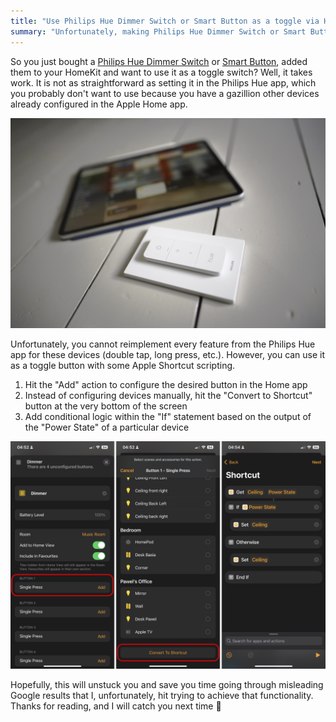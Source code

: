 ```yaml
---
title: "Use Philips Hue Dimmer Switch or Smart Button as a toggle via HomeKit"
summary: "Unfortunately, making Philips Hue Dimmer Switch or Smart Button work as a simple toggle is not as straightforward. However, you can achieve that with some Apple Shortcut scripting."
---
```


So you just bought a [Philips Hue Dimmer Switch](https://www.philips-hue.com/en-gb/p/hue-dimmer-switch--latest-model-/8719514274617) or [Smart Button](https://www.philips-hue.com/en-gb/p/hue-smart-button/8719514342668), added them to your HomeKit and want to use it as a toggle switch? Well, it takes work. It is not as straightforward as setting it in the Philips Hue app, which you probably don't want to use because you have a gazillion other devices already configured in the Apple Home app.

![Philips Hue Dimmer Switch next to the Home App on the iPad Pro](2023-01-08-1.jpg)

Unfortunately, you cannot reimplement every feature from the Philips Hue app for these devices (double tap, long press, etc.). However, you can use it as a toggle button with some Apple Shortcut scripting.

1. Hit the "Add" action to configure the desired button in the Home app
1. Instead of configuring devices manually, hit the "Convert to Shortcut" button at the very bottom of the screen
1. Add conditional logic within the "If" statement based on the output of the "Power State" of a particular device

![A step by step instructions how to make a toggle button for Philips Hue Dimmer Switch in the HomeKit app](2023-01-08-2.png)

Hopefully, this will unstuck you and save you time going through misleading Google results that I, unfortunately, hit trying to achieve that functionality. Thanks for reading, and I will catch you next time 👋
